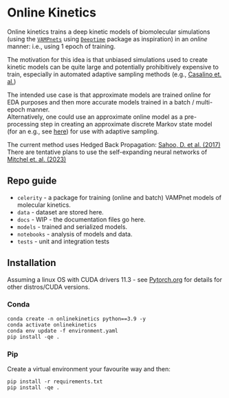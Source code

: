 # Online Kinetics

Online kinetics trains a deep kinetic models of biomolecular simulations (using the [`VAMPnets`](https://www.nature.com/articles/s41467-017-02388-1) 
using [`Deeptime`](https://deeptime-ml.github.io/latest/index.html) package as inspiration) in an *online* manner: 
i.e., using 1 epoch of training. 


The motivation for this idea is that unbiased simulations used to create kinetic models can be quite large and potentially
prohibitively expensive to train, especially in automated adaptive sampling methods (e.g., [Casalino et. al.](https://journals.sagepub.com/doi/full/10.1177/10943420211006452))

The intended use case is that approximate models are trained online for EDA purposes and then more accurate models 
trained in a batch / multi-epoch manner.  
Alternatively, one could use an approximate online model as a pre-processing step in creating an approximate discrete 
Markov state model (for an e.g., see [here](https://deeptime-ml.github.io/latest/notebooks/examples/ala2-example.html)) 
for use with adaptive sampling.  

The current method uses Hedged Back Propagation: [Sahoo, D. et al. (2017)](http://arxiv.org/abs/1711.03705) 
There are tentative plans to use the self-expanding neural networks of [Mitchel et. al. (2023)](https://arxiv.org/abs/2307.04526)

## Repo guide

- `celerity` - a package for training (online and batch)  VAMPnet models of molecular kinetics. 
- `data` - dataset are stored here. 
- `docs` - WIP - the documentation files go here. 
- `models` - trained and serialized models. 
- `notebooks` - analysis of models and data. 
- `tests` - unit and integration tests


## Installation

Assuming a linux OS with CUDA drivers 11.3 - see [Pytorch.org](pytorch.org) for details for other distros/CUDA versions.

### Conda
```
conda create -n onlinekinetics python==3.9 -y
conda activate onlinekinetics 
conda env update -f environment.yaml
pip install -qe . 
```

### Pip
Create a virtual environment your favourite way and then: 
```
pip install -r requirements.txt
pip install -qe . 
```

